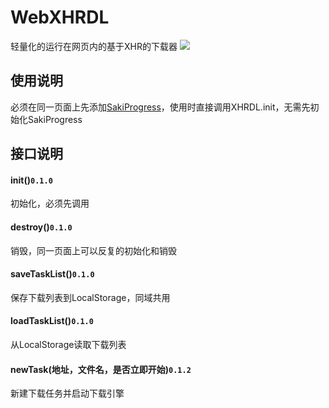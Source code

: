 # WebXHRDL
轻量化的运行在网页内的基于XHR的下载器
[![](https://data.jsdelivr.com/v1/package/gh/qinlili23333/WebXHRDL/badge)](https://www.jsdelivr.com/package/gh/qinlili23333/WebXHRDL)
## 使用说明  
必须在同一页面上先添加[SakiProgress](https://github.com/qinlili23333/SakiProgress)，使用时直接调用XHRDL.init，无需先初始化SakiProgress  

## 接口说明  
#### init()`0.1.0`
初始化，必须先调用  
#### destroy()`0.1.0`  
销毁，同一页面上可以反复的初始化和销毁  
#### saveTaskList()`0.1.0`  
保存下载列表到LocalStorage，同域共用  
#### loadTaskList()`0.1.0`  
从LocalStorage读取下载列表  
#### newTask(地址，文件名，是否立即开始)`0.1.2`  
新建下载任务并启动下载引擎  
